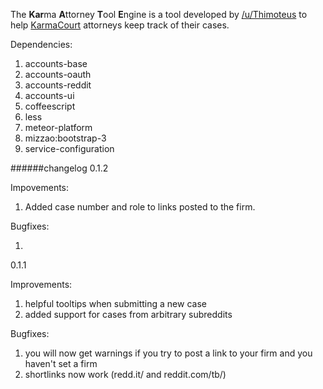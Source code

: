 The **Kar**ma **A**ttorney **T**ool **E**ngine is a tool developed by [/u/Thimoteus](https://www.reddit.com/user/Thimoteus) to help [KarmaCourt](https://www.reddit.com/r/KarmaCourt) attorneys keep track of their cases.

Dependencies: 

1. accounts-base
2. accounts-oauth
3. accounts-reddit
4. accounts-ui
5. coffeescript
6. less
7. meteor-platform
8. mizzao:bootstrap-3
9. service-configuration

######changelog
0.1.2

Impovements:

1. Added case number and role to links posted to the firm.

Bugfixes:

1. 

0.1.1

Improvements:

1. helpful tooltips when submitting a new case
2. added support for cases from arbitrary subreddits

Bugfixes:

1. you will now get warnings if you try to post a link to your firm and you haven't set a firm
2. shortlinks now work (redd.it/ and reddit.com/tb/)
